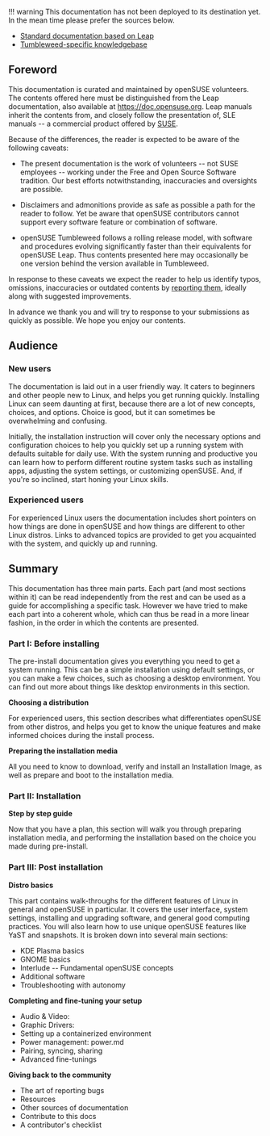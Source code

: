 !!! warning
    This documentation has not been deployed to its destination yet. In the mean time please prefer the sources below.

* [Standard documentation based on Leap](https://doc.opensuse.org/)
* [Tumbleweed-specific knowledgebase](https://en.opensuse.org/Portal:Tumbleweed)

## Foreword
This documentation is curated and maintained by openSUSE volunteers. The contents offered here must be distinguished from the Leap documentation, also available at https://doc.opensuse.org. Leap manuals inherit the contents from, and closely follow the presentation of, SLE manuals -- a commercial product offered by [SUSE](https://www.suse.com).

Because of the differences, the reader is expected to be aware of the following caveats:

* The present documentation is the work of volunteers -- not SUSE employees -- working under the Free and Open Source Software tradition. Our best efforts notwithstanding, inaccuracies and oversights are possible.

* Disclaimers and admonitions provide as safe as possible a path for the reader to follow. Yet be aware that openSUSE contributors cannot support every software feature or combination of software.

* openSUSE Tumbleweed follows a rolling release model, with software and procedures evolving significantly faster than their equivalents for openSUSE Leap. Thus contents presented here may occasionally be one version behind the version available in Tumbleweed. 

In response to these caveats we expect the reader to help us identify typos, omissions, inaccuracies or outdated contents by [reporting them](https://github.com/openSUSE/openSUSE-docs-revamped-temp/issues), ideally along with suggested improvements. 

In advance we thank you and will try to response to your submissions as quickly as possible. We hope you enjoy our contents.

## Audience
### New users
The documentation is laid out in a user friendly way. It caters to beginners and other people new to Linux, and helps you get running quickly. Installing Linux can seem daunting at first, because there are a lot of new concepts, choices, and options. Choice is good, but it can sometimes be overwhelming and confusing.

Initially, the installation instruction will cover only the necessary options and configuration choices to help you quickly set up a running system with defaults suitable for daily use. With the system running and productive you can learn how to perform different routine system tasks such as installing apps, adjusting the system settings, or customizing openSUSE. And, if you're so inclined, start honing your Linux skills.

### Experienced users
For experienced Linux users the documentation includes short pointers on how things are done in
openSUSE and how things are different to other Linux distros. Links to advanced topics are provided to get you acquainted with the system, and quickly up and running.

## Summary
This documentation has three main parts. Each part (and most sections within it) can be read independently from the rest and can be used as a guide for accomplishing a specific task. However we have tried to make each part into a coherent whole, which can thus be read in a more linear fashion, in the order in which the contents are presented.

### Part I: Before installing
The pre-install documentation gives you everything you need to get a system running. This can be a simple installation using default settings, or you can make a few choices, such as choosing a desktop environment. You can find out more about things like desktop environments in this section.

__Choosing a distribution__

For experienced users, this section describes what differentiates openSUSE from other distros, and helps you get to know the unique features and make informed choices during the install process.

__Preparing the installation media__

All you need to know to download, verify and install an Installation Image, as well as prepare and boot to the installation media.

### Part II: Installation

__Step by step guide__

Now that you have a plan, this section will walk you through preparing installation media, and performing the installation based on the choice you made during pre-install.

### Part III: Post installation

__Distro basics__

This part contains walk-throughs for the different features of Linux in general and openSUSE in particular. It covers the user interface, system settings, installing and upgrading software, and general good computing practices. You will also learn how to use unique openSUSE features like YaST and snapshots. It is broken down into several main sections:

- KDE Plasma basics
- GNOME basics
- Interlude -- Fundamental openSUSE concepts
- Additional software
- Troubleshooting with autonomy

__Completing and fine-tuning your setup__

- Audio & Video:
- Graphic Drivers: 
- Setting up a containerized environment
- Power management: power.md
- Pairing, syncing, sharing
- Advanced fine-tunings
        
__Giving back to the community__

- The art of reporting bugs
- Resources
- Other sources of documentation
- Contribute to this docs
- A contributor's checklist